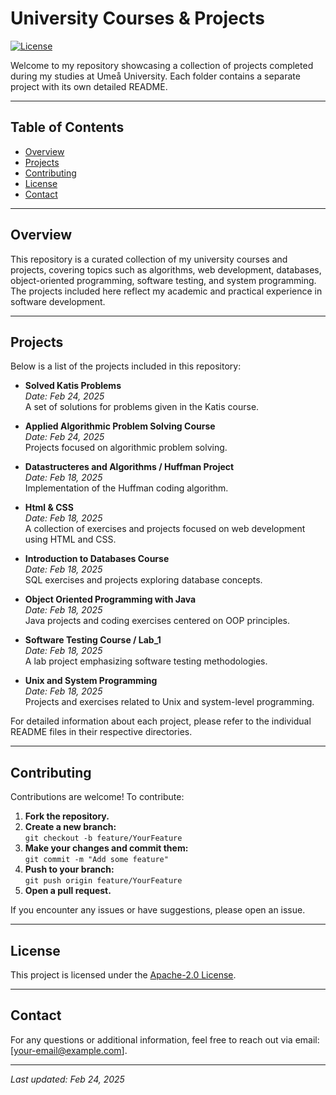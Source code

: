 # University Courses & Projects

[![License](https://img.shields.io/badge/license-Apache--2.0-blue.svg)](LICENSE)

Welcome to my repository showcasing a collection of projects completed during my studies at Umeå University. Each folder contains a separate project with its own detailed README.

---

## Table of Contents

- [Overview](#overview)
- [Projects](#projects)
- [Contributing](#contributing)
- [License](#license)
- [Contact](#contact)

---

## Overview

This repository is a curated collection of my university courses and projects, covering topics such as algorithms, web development, databases, object-oriented programming, software testing, and system programming. The projects included here reflect my academic and practical experience in software development.

---

## Projects

Below is a list of the projects included in this repository:

- **Solved Katis Problems**  
  *Date: Feb 24, 2025*  
  A set of solutions for problems given in the Katis course.

- **Applied Algorithmic Problem Solving Course**  
  *Date: Feb 24, 2025*  
  Projects focused on algorithmic problem solving.

- **Datastructeres and Algorithms / Huffman Project**  
  *Date: Feb 18, 2025*  
  Implementation of the Huffman coding algorithm.

- **Html & CSS**  
  *Date: Feb 18, 2025*  
  A collection of exercises and projects focused on web development using HTML and CSS.

- **Introduction to Databases Course**  
  *Date: Feb 18, 2025*  
  SQL exercises and projects exploring database concepts.

- **Object Oriented Programming with Java**  
  *Date: Feb 18, 2025*  
  Java projects and coding exercises centered on OOP principles.

- **Software Testing Course / Lab_1**  
  *Date: Feb 18, 2025*  
  A lab project emphasizing software testing methodologies.

- **Unix and System Programming**  
  *Date: Feb 18, 2025*  
  Projects and exercises related to Unix and system-level programming.

For detailed information about each project, please refer to the individual README files in their respective directories.

---

## Contributing

Contributions are welcome! To contribute:

1. **Fork the repository.**
2. **Create a new branch:**  
   `git checkout -b feature/YourFeature`
3. **Make your changes and commit them:**  
   `git commit -m "Add some feature"`
4. **Push to your branch:**  
   `git push origin feature/YourFeature`
5. **Open a pull request.**

If you encounter any issues or have suggestions, please open an issue.

---

## License

This project is licensed under the [Apache-2.0 License](LICENSE).

---

## Contact

For any questions or additional information, feel free to reach out via email: [your-email@example.com].

---

*Last updated: Feb 24, 2025*
